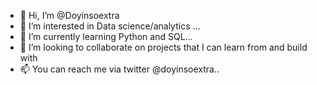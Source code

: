 - 👋 Hi, I’m @Doyinsoextra
- 👀 I’m interested in Data science/analytics ...
- 🌱 I’m currently learning Python and SQL...
- 💞️ I’m looking to collaborate on projects that I can learn from and build with
- 📫 You can reach me via twitter @doyinsoextra..

<!---
Doyinsoextra/Doyinsoextra is a ✨ special ✨ repository because its `README.md` (this file) appears on your GitHub profile.
You can click the Preview link to take a look at your changes.
--->
